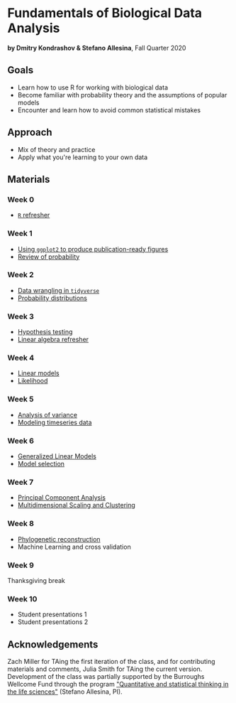 # Fundamentals of Biological Data Analysis

**by Dmitry Kondrashov & Stefano Allesina**, Fall Quarter 2020

## Goals

* Learn how to use R for working with biological data 
* Become familiar with probability theory and the assumptions of popular models
* Encounter and learn how to avoid common statistical mistakes

## Approach

* Mix of theory and practice
* Apply what you're learning to your own data

## Materials

### Week 0

- [`R` refresher](lectures/R_tutorial)

### Week 1

- [Using `ggplot2` to produce publication-ready figures](lectures/basic_visualization)
- [Review of probability](lectures/probability_review)

### Week 2

- [Data wrangling in `tidyverse`](lectures/basic_data_wrangling)
- [Probability distributions](lectures/distributions)

### Week 3

- [Hypothesis testing](lectures/hypothesis_testing)
- [Linear algebra refresher](lectures/linalg_basics)

### Week 4

- [Linear models](lectures/linear_models)
- [Likelihood](lectures/likelihood)

### Week 5

- [Analysis of variance](lectures/ANOVA_etc)
- [Modeling timeseries data](lectures/time_series)

### Week 6

- [Generalized Linear Models](lectures/generalized_linear_models)
- [Model selection](lectures/model_selection)

### Week 7

- [Principal Component Analysis](lectures/pca)
- [Multidimensional Scaling and Clustering](lectures/multidimensional_scaling)

### Week 8

- [Phylogenetic reconstruction](lectures/phylo)
- Machine Learning and cross validation

### Week 9

Thanksgiving break

### Week 10

- Student presentations 1
- Student presentations 2

## Acknowledgements

Zach Miller for TAing the first iteration of the class, and for contributing materials and comments, Julia Smith for TAing the current version. Development of the class was partially supported by the Burroughs Wellcome Fund through the program ["Quantitative and statistical thinking in the life sciences"](https://www.bwfund.org/grant-programs/institutional-programs/quantitative-and-statistical-thinking-life-sciences/grant) (Stefano Allesina, PI).
